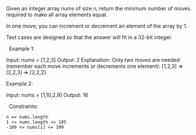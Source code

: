 Given an integer array nums of size n, return the minimum number of moves required to make all array elements equal.

In one move, you can increment or decrement an element of the array by 1.

Test cases are designed so that the answer will fit in a 32-bit integer.

 
Example 1:

Input: nums = [1,2,3]
Output: 2
Explanation:
Only two moves are needed (remember each move increments or decrements one element):
[1,2,3]  =>  [2,2,3]  =>  [2,2,2]


Example 2:

Input: nums = [1,10,2,9]
Output: 16


 
Constraints:


	n == nums.length
	1 <= nums.length <= 105
	-109 <= nums[i] <= 109

